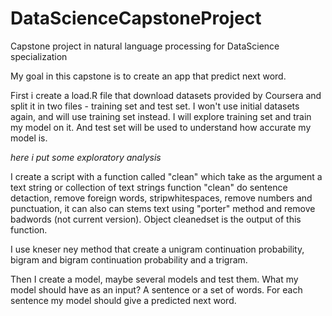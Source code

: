 # DataScienceCapstoneProject
Capstone project in natural language processing for DataScience specialization

My goal in this capstone is to create an app that predict next word.

First i create a load.R file that download datasets provided by Coursera and split it in two files - training set and test set.
I won't use initial datasets again, and will use training set instead. 
I will explore training set and train my model on it. And test set will be used to understand how accurate my model is.

*here i put some exploratory analysis*

I create a script with a function called "clean" which take as the argument a text string or collection of text strings 
function "clean" do sentence detaction, remove foreign words, stripwhitespaces, remove numbers and punctuation, it can also can stems text using "porter" method and remove badwords (not current version).
Object cleanedset is the output of this function.

I use kneser ney method that create a unigram continuation probability, bigram and bigram continuation probability and a trigram.   

Then I create a model, maybe several models and test them.
What my model should have as an input? A sentence or a set of words. 
For each sentence my model should give a predicted next word.

